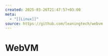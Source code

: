 ```yaml
---
created: 2025-03-26T21:47:57+03:00
meta:
  - "[[Linux]]"
source: https://github.com/leaningtech/webvm
---
```


# WebVM
